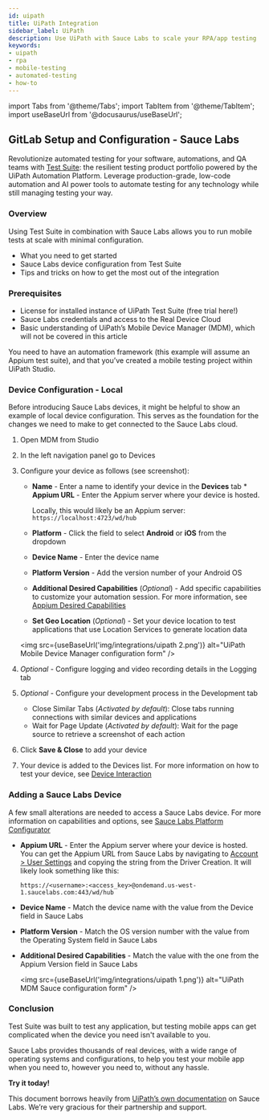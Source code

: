 ```yaml
---
id: uipath
title: UiPath Integration
sidebar_label: UiPath 
description: Use UiPath with Sauce Labs to scale your RPA/app testing
keywords:
- uipath
- rpa
- mobile-testing
- automated-testing
- how-to
---
```


import Tabs from '@theme/Tabs';
import TabItem from '@theme/TabItem';
import useBaseUrl from '@docusaurus/useBaseUrl';

## GitLab Setup and Configuration - Sauce Labs

Revolutionize automated testing for your software, automations, and QA teams with [Test Suite](https://www.uipath.com/solutions/department/enterprise-test-suite): the resilient testing product portfolio powered by the UiPath Automation Platform. Leverage production-grade, low-code automation and AI power tools to automate testing for any technology while still managing testing your way.

### Overview
Using Test Suite in combination with Sauce Labs allows you to run mobile tests at scale with minimal configuration.
* What you need to get started
* Sauce Labs device configuration from Test Suite
* Tips and tricks on how to get the most out of the integration

### Prerequisites
* License for installed instance of UiPath Test Suite (free trial here!)
* Sauce Labs credentials and access to the Real Device Cloud
* Basic understanding of UiPath’s Mobile Device Manager (MDM), which will not be covered in this article

You need to have an automation framework (this example will assume an Appium test suite), and that you’ve created a mobile testing project within UiPath Studio.

### Device Configuration - Local
Before introducing Sauce Labs devices, it might be helpful to show an example of local device configuration. This serves as the foundation for the changes we need to make to get connected to the Sauce Labs cloud.

1. Open MDM from Studio

1. In the left navigation panel go to Devices

1. Configure your device as follows (see screenshot):
   * **Name** - Enter a name to identify your device in the **Devices** tab   * **Appium URL** - Enter the Appium server where your device is hosted.

       Locally, this would likely be an Appium server: ``https://localhost:4723/wd/hub``

   * **Platform** - Click the field to select **Android** or **iOS** from the dropdown
   * **Device Name** - Enter the device name
   * **Platform Version** - Add the version number of your Android OS
   * **Additional Desired Capabilities** (_Optional_) - Add specific capabilities to customize your automation session. For more information, see [Appium Desired Capabilities](http://appium.io/docs/en/writing-running-appium/caps/#appium-desired-capabilities)
   * **Set Geo Location** (_Optional_) - Set your device location to test applications that use Location Services to generate location data

   <img src={useBaseUrl('img/integrations/uipath 2.png')} alt="UiPath Mobile Device Manager configuration form" />

1. *Optional* - Configure logging and video recording details in the Logging tab

1. *Optional* - Configure your development process in the Development tab
   * Close Similar Tabs (*Activated by default*): Close tabs running connections with similar devices and applications
   * Wait for Page Update (*Activated by default*): Wait for the page source to retrieve a screenshot of each action
1. Click **Save & Close** to add your device
1. Your device is added to the Devices list. For more information on how to test your device, see [Device Interaction](https://docs.uipath.com/test-suite/docs/device-interaction)

### Adding a Sauce Labs Device
A few small alterations are needed to access a Sauce Labs device. For more information on capabilities and options, see [Sauce Labs Platform Configurator](https://wiki.saucelabs.com/display/DOCS/Platform+Configurator#/)

* **Appium URL** - Enter the Appium server where your device is hosted. You can get the Appium URL from Sauce Labs by navigating to [Account > User Settings](https://app.saucelabs.com/user-settings) and copying the string from the Driver Creation. It will likely look something like this:

    ``https://<username>:<access_key>@ondemand.us-west-1.saucelabs.com:443/wd/hub``

* **Device Name** - Match the device name with the value from the Device field in Sauce Labs
* **Platform Version** - Match the OS version number with the value from the Operating System field in Sauce Labs
* **Additional Desired Capabilities** - Match the value with the one from the Appium Version field in Sauce Labs

  <img src={useBaseUrl('img/integrations/uipath 1.png')} alt="UiPath MDM Sauce configuration form" />

### Conclusion
Test Suite was built to test any application, but testing mobile apps can get complicated when the device you need isn't available to you.

Sauce Labs provides thousands of real devices, with a wide range of operating systems and configurations, to help you test your mobile app when you need to, however you need to, without any hassle.

**Try it today!**

This document borrows heavily from [UiPath’s own documentation](https://docs.uipath.com/test-suite/docs/cloud-devices#adding-cloud-device) on Sauce Labs. We’re very gracious for their partnership and support.
